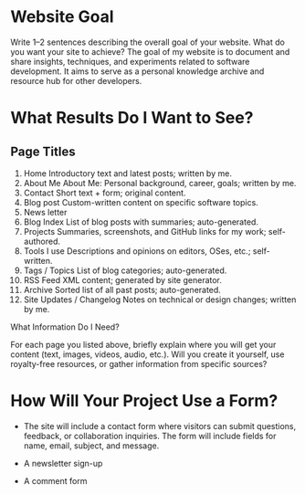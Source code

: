 # Website Goal
Write 1–2 sentences describing the overall goal of your website. What do you want your site to achieve?
The goal of my website is to document and share insights, techniques, and experiments related to software development. It aims to serve as a personal knowledge archive and resource hub for other developers.

# What Results Do I Want to See?

## Page Titles
1. Home
Introductory text and latest posts; written by me.
2. About Me
About Me: Personal background, career, goals; written by me.
3. Contact
Short text + form; original content.
4. Blog post
Custom-written content on specific software topics.
5. News letter
6. Blog Index
List of blog posts with summaries; auto-generated.
7. Projects
Summaries, screenshots, and GitHub links for my work; self-authored.
8. Tools I use
Descriptions and opinions on editors, OSes, etc.; self-written.
9. Tags / Topics
 List of blog categories; auto-generated.
10. RSS Feed
XML content; generated by site generator.
11. Archive
Sorted list of all past posts; auto-generated.
12. Site Updates / Changelog
Notes on technical or design changes; written by me.
 
What Information Do I Need?

For each page you listed above, briefly explain where you will get your content (text, images, videos, audio, etc.). Will you create it yourself, use royalty-free resources, or gather information from specific sources?

# How Will Your Project Use a Form?
- The site will include a contact form where visitors can submit questions, feedback, or collaboration inquiries. The form will include fields for name, email, subject, and message.

- A newsletter sign-up

- A comment form
